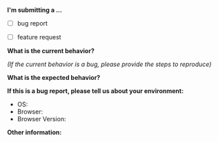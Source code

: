 
**I'm submitting a ...**
  - [ ] bug report
  - [ ] feature request


**What is the current behavior?**


*(If the current behavior is a bug, please provide the steps to reproduce)*


**What is the expected behavior?**


**If this is a bug report, please tell us about your environment:**

- OS:
- Browser:
- Browser Version:

**Other information:**
